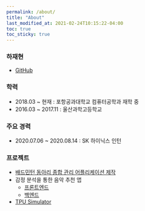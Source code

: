 ```yaml
---
permalink: /about/
title: "About"
last_modified_at: 2021-02-24T10:15:22-04:00
toc: true
toc_sticky: true
---
```


### 하재현
  * [GitHub](https://github.com/rntlqvnf)

### 학력
  * 2018.03 ~ 현재 : 포항공과대학교 컴퓨터공학과 재학 중
  * 2016.03 ~ 2017.11 : 울산과학고등학교

### 주요 경력
  * 2020.07.06 ~ 2020.08.14 : SK 하이닉스 인턴

### 프로젝트
  * [배드민턴 동아리 종합 관리 어플리케이션 제작](https://github.com/rntlqvnf/ClearApp_FE)
  * 감정 분석을 통한 음악 추천 앱
    * [프론트엔드](https://github.com/rntlqvnf/Native-IDEA-app)
    * [백엔드](https://github.com/rntlqvnf/IDEA_python_backend)
  * [TPU Simulator](https://github.com/rntlqvnf/Systolic-Array-Simulator)